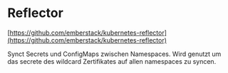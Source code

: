 # Reflector

[https://github.com/emberstack/kubernetes-reflector](https://github.com/emberstack/kubernetes-reflector)

Synct Secrets und ConfigMaps zwischen Namespaces. Wird genutzt um das secrete des wildcard Zertifikates auf allen namespaces zu syncen.
